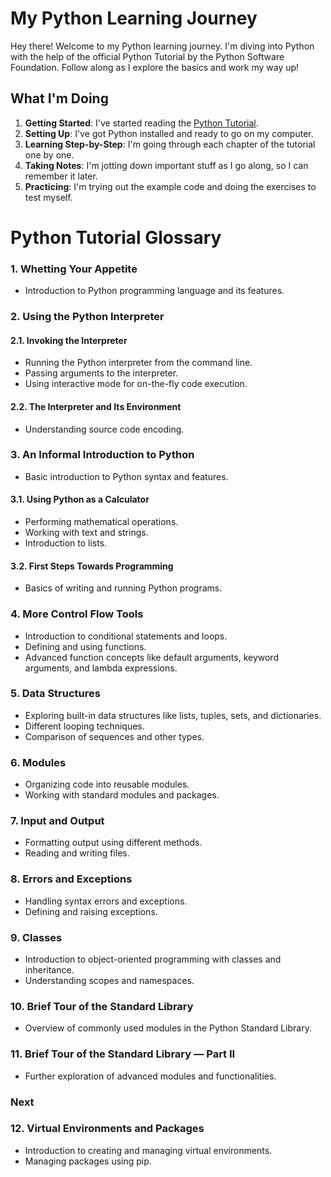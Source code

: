 # My Python Learning Journey

Hey there! Welcome to my Python learning journey. I'm diving into Python with the help of the official Python Tutorial by the Python Software Foundation. Follow along as I explore the basics and work my way up!

## What I'm Doing

1. **Getting Started**: I've started reading the [Python Tutorial](https://docs.python.org/3/tutorial/index.html).
2. **Setting Up**: I've got Python installed and ready to go on my computer.
3. **Learning Step-by-Step**: I'm going through each chapter of the tutorial one by one.
4. **Taking Notes**: I'm jotting down important stuff as I go along, so I can remember it later.
5. **Practicing**: I'm trying out the example code and doing the exercises to test myself.

# Python Tutorial Glossary

### 1. Whetting Your Appetite

- Introduction to Python programming language and its features.

### 2. Using the Python Interpreter

#### 2.1. Invoking the Interpreter

- Running the Python interpreter from the command line.
- Passing arguments to the interpreter.
- Using interactive mode for on-the-fly code execution.

#### 2.2. The Interpreter and Its Environment

- Understanding source code encoding.

### 3. An Informal Introduction to Python

- Basic introduction to Python syntax and features.

#### 3.1. Using Python as a Calculator

- Performing mathematical operations.
- Working with text and strings.
- Introduction to lists.

#### 3.2. First Steps Towards Programming

- Basics of writing and running Python programs.

### 4. More Control Flow Tools

- Introduction to conditional statements and loops.
- Defining and using functions.
- Advanced function concepts like default arguments, keyword arguments, and lambda expressions.

### 5. Data Structures

- Exploring built-in data structures like lists, tuples, sets, and dictionaries.
- Different looping techniques.
- Comparison of sequences and other types.

### 6. Modules

- Organizing code into reusable modules.
- Working with standard modules and packages.

### 7. Input and Output

- Formatting output using different methods.
- Reading and writing files.

### 8. Errors and Exceptions

- Handling syntax errors and exceptions.
- Defining and raising exceptions.

### 9. Classes

- Introduction to object-oriented programming with classes and inheritance.
- Understanding scopes and namespaces.

### 10. Brief Tour of the Standard Library

- Overview of commonly used modules in the Python Standard Library.

### 11. Brief Tour of the Standard Library — Part II

- Further exploration of advanced modules and functionalities.

### Next

### 12. Virtual Environments and Packages

- Introduction to creating and managing virtual environments.
- Managing packages using pip.


